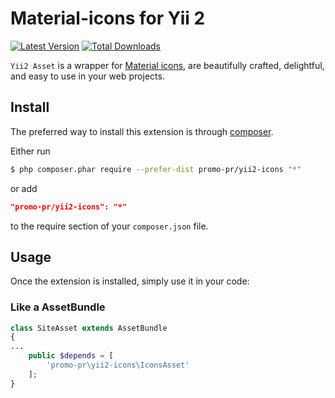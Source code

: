 # Material-icons for Yii 2

[![Latest Version](https://img.shields.io/github/tag/promo-pr/yii2-icons.svg?style=flat-square&label=release)](https://github.com/promo-pr/yii2-icons/releases)
[![Total Downloads](https://img.shields.io/packagist/dt/promo-pr/yii2-icons.svg?style=flat-square)](https://packagist.org/packages/promo-pr/yii2-icons)

`Yii2 Asset` is a wrapper for [Material icons](https://material.io/icons/),
are beautifully crafted, delightful, and easy to use in your web projects.


## Install

The preferred way to install this extension is through [composer](http://getcomposer.org/download/).

Either run

```bash
$ php composer.phar require --prefer-dist promo-pr/yii2-icons "*"
```

or add

```json
"promo-pr/yii2-icons": "*"
```

to the require section of your `composer.json` file.


## Usage

Once the extension is installed, simply use it in your code:

### Like a AssetBundle ###

```php
class SiteAsset extends AssetBundle
{
...
    public $depends = [
        'promo-pr\yii2-icons\IconsAsset'
    ];
}
```
